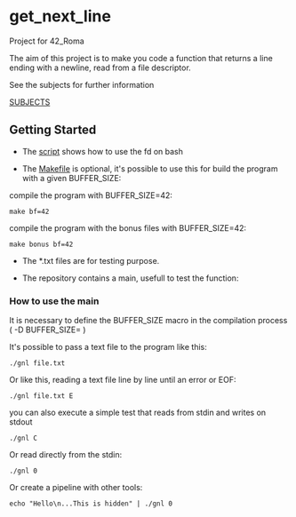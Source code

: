 # get_next_line

Project for 42_Roma

The aim of this project is to make you code a function that returns a line ending with a newline, read from a file descriptor.

See the subjects for further information

[SUBJECTS](Resources/en.subject.pdf)

## Getting Started

- The [script](Resources/fun_with_fd.sh) shows how to use the fd on bash

- The [Makefile](Makefile) is optional, it's possible to use this for build the program with a given BUFFER_SIZE:

compile the program with BUFFER_SIZE=42:

```
make bf=42
```

compile the program with the bonus files with BUFFER_SIZE=42:

```
make bonus bf=42
```

- The *.txt files are for testing purpose.

- The repository contains a main, usefull to test the function:

### How to use the main

It is necessary to define the BUFFER_SIZE macro in the compilation process ( -D BUFFER_SIZE= )

It's possible to pass a text file to the program like this:

```
./gnl file.txt
```

Or like this, reading a text file line by line until an error or EOF:

```
./gnl file.txt E
```

you can also execute a simple test that reads from stdin and writes on stdout

```
./gnl C
```

Or read directly from the stdin:

```
./gnl 0
```

Or create a pipeline with other tools:

```
echo "Hello\n...This is hidden" | ./gnl 0
```
